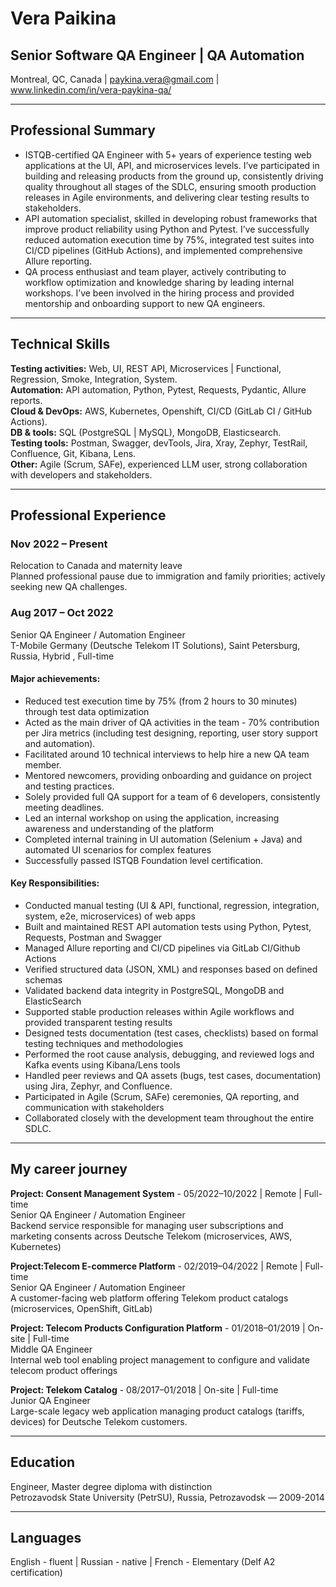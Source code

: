 # Vera Paikina
## Senior Software QA Engineer | QA Automation
Montreal, QC, Canada | paykina.vera@gmail.com | www.linkedin.com/in/vera-paykina-qa/

---

## Professional Summary
- ISTQB-certified QA Engineer with 5+ years of experience testing web applications at the UI, API, and microservices levels. I’ve participated in building and releasing products from the ground up, consistently driving quality throughout all stages of the SDLC, ensuring smooth production releases in Agile environments, and delivering clear testing results to stakeholders.
- API automation specialist, skilled in developing robust frameworks that improve product reliability using Python and Pytest. I’ve successfully reduced automation execution time by 75%, integrated test suites into CI/CD pipelines (GitHub Actions), and implemented comprehensive Allure reporting.
- QA process enthusiast and team player, actively contributing to workflow optimization and knowledge sharing by leading internal workshops. I’ve been involved in the hiring process and provided mentorship and onboarding support to new QA engineers.

---

## Technical Skills

**Testing activities:**    Web, UI, REST API, Microservices | Functional, Regression, Smoke, Integration, System.  
**Automation:** 	API automation, Python, Pytest, Requests, Pydantic, Allure reports.  
**Cloud & DevOps:**   AWS, Kubernetes, Openshift, CI/CD (GitLab CI / GitHub Actions).  
**DB & tools:**	SQL (PostgreSQL | MySQL), MongoDB, Elasticsearch.  
**Testing tools:**	Postman, Swagger, devTools, Jira, Xray, Zephyr, TestRail, Confluence, Git, Kibana, Lens.  
**Other:**  Agile (Scrum, SAFe), experienced LLM user, strong collaboration with developers and stakeholders.

---

## Professional Experience 

### Nov 2022 – Present
Relocation to Canada and maternity leave  
Planned professional pause due to immigration and family priorities; actively seeking new QA challenges.

### Aug 2017 – Oct 2022                  
Senior QA Engineer / Automation Engineer  
T-Mobile Germany (Deutsche Telekom IT Solutions), Saint Petersburg, Russia, Hybrid , Full-time

#### Major achievements:
- Reduced test execution time by 75% (from 2 hours to 30 minutes) through test data optimization
- Acted as the main driver of QA activities in the team - 70% contribution per Jira metrics (including test designing, reporting, user story support and automation).
- Facilitated around 10 technical interviews to help hire a new QA team member.
- Mentored newcomers, providing onboarding and guidance on project and testing practices.
- Solely provided full QA support for a team of 6 developers, consistently meeting deadlines.
- Led an internal workshop on using the application, increasing awareness and understanding of the platform
- Completed internal training in UI automation (Selenium + Java) and automated UI scenarios for complex features
- Successfully passed ISTQB Foundation level certification.

#### Key Responsibilities:
- Conducted manual testing (UI & API, functional, regression, integration, system, e2e, microservices) of web apps
- Built and maintained REST API automation tests using Python, Pytest, Requests, Postman and Swagger 
- Managed Allure reporting and CI/CD pipelines via GitLab CI/Github Actions
- Verified structured data (JSON, XML) and responses based on defined schemas
- Validated backend data integrity in PostgreSQL, MongoDB and ElasticSearch
- Supported stable production releases within Agile workflows and provided transparent testing results
- Designed tests documentation (test cases, checklists) based on formal testing techniques and methodologies
- Performed the root cause analysis, debugging, and reviewed logs and Kafka events using Kibana/Lens tools
- Handled peer reviews and QA assets (bugs, test cases, documentation) using Jira, Zephyr, and Confluence.
- Participated in Agile (Scrum, SAFe) ceremonies, QA reporting, and communication with stakeholders
- Collaborated closely with the development team throughout the entire SDLC.

---

## My career journey

**Project: Consent Management System**  - 05/2022–10/2022 | Remote | Full-time        
Senior QA Engineer / Automation Engineer  
Backend service responsible for managing user subscriptions and marketing consents across Deutsche Telekom (microservices, AWS, Kubernetes)

**Project:Telecom E-commerce Platform**  - 02/2019–04/2022 | Remote | Full-time    
Senior QA Engineer / Automation Engineer  
A customer-facing web platform offering Telekom product catalogs (microservices, OpenShift, GitLab)

**Project: Telecom Products Configuration Platform** - 01/2018–01/2019 | On-site | Full-time                 
Middle QA Engineer  
Internal web tool enabling project management to configure and validate telecom product offerings

**Project: Telekom Catalog** - 08/2017–01/2018 | On-site | Full-time                                         
Junior QA Engineer  
Large-scale legacy web application managing product catalogs (tariffs, devices) for Deutsche Telekom customers.

---

## Education

Engineer, Master degree diploma with distinction  
Petrozavodsk State University (PetrSU), Russia, Petrozavodsk — 2009-2014

---

## Languages

English - fluent | Russian - native | French - Elementary (Delf A2 certification)
